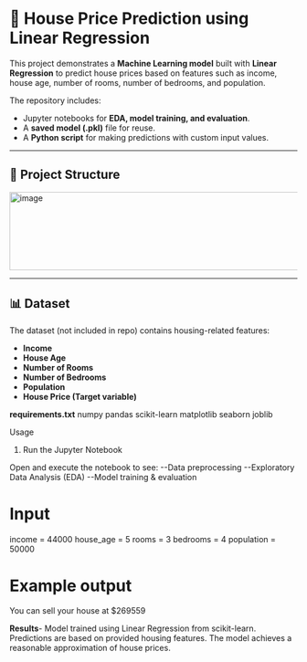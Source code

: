 # 🏡 House Price Prediction using Linear Regression

This project demonstrates a **Machine Learning model** built with **Linear Regression** to predict house prices based on features such as income, house age, number of rooms, number of bedrooms, and population.  

The repository includes:
- Jupyter notebooks for **EDA, model training, and evaluation**.
- A **saved model (.pkl)** file for reuse.
- A **Python script** for making predictions with custom input values.

---

## 📂 Project Structure
<img width="555" height="137" alt="image" src="https://github.com/user-attachments/assets/397a17d8-07b5-4f87-b5d9-0f81dc462af4" />


---

## 📊 Dataset
The dataset (not included in repo) contains housing-related features:
- **Income**
- **House Age**
- **Number of Rooms**
- **Number of Bedrooms**
- **Population**
- **House Price (Target variable)**

**requirements.txt**
numpy
pandas
scikit-learn
matplotlib
seaborn
joblib

Usage
1. Run the Jupyter Notebook

Open and execute the notebook to see:
--Data preprocessing
--Exploratory Data Analysis (EDA)
--Model training & evaluation

# Input 
income = 44000
house_age = 5
rooms = 3
bedrooms = 4
population = 50000

# Example output
You can sell your house at $269559

**Results**-
Model trained using Linear Regression from scikit-learn.
Predictions are based on provided housing features.
The model achieves a reasonable approximation of house prices.
